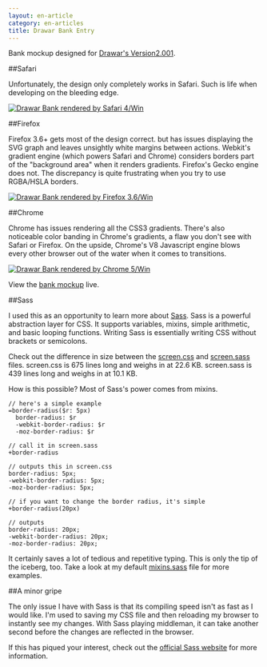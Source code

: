 ```yaml
---
layout: en-article
category: en-articles
title: Drawar Bank Entry
---
```

Bank mockup designed for [Drawar's Version2.001](//www.drawar.com/forums/84/version2000--online-banking-statements/).

##Safari

Unfortunately, the design only completely works in Safari. Such is life when developing on the bleeding edge.

<a href="//v2.nylira.com/tumblr/posts/bank-safari-big.jpg"><img src="//v2.nylira.com/tumblr/posts/bank-safari.jpg" alt="Drawar Bank rendered by Safari 4/Win" title="Drawar Bank rendered by Safari 4/Win"></a>

##Firefox

Firefox 3.6+ gets most of the design correct. but has issues displaying the SVG graph and leaves unsightly white margins between actions. Webkit's gradient engine (which powers Safari and Chrome) considers borders part of the "background area" when it renders gradients. Firefox's Gecko engine does not. The discrepancy is quite frustrating when you try to use RGBA/HSLA borders.

<a href="//v2.nylira.com/tumblr/posts/bank-firefox-big.jpg"><img src="//v2.nylira.com/tumblr/posts/bank-firefox.jpg" alt="Drawar Bank rendered by Firefox 3.6/Win" title="Drawar Bank rendered by Firefox 3.6/Win"></a>

##Chrome

Chrome has issues rendering all the CSS3 gradients. There's also noticeable color banding in Chrome's gradients, a flaw you don't see with Safari or Firefox. On the upside, Chrome's V8 Javascript engine blows every other browser out of the water when it comes to transitions.

<a href="//v2.nylira.com/tumblr/posts/bank-chrome-big.jpg"><img src="//v2.nylira.com/tumblr/posts/bank-chrome.jpg" alt="Drawar Bank rendered by Chrome 5/Win" title="Drawar Bank rendered by Chrome 5/Win"></a>

View the <a href="//v2.nylira.com/p/bank">bank mockup</a> live.

##Sass

I used this as an opportunity to learn more about [Sass](//sass-lang.com/). Sass is a powerful abstraction layer for CSS. It supports variables, mixins, simple arithmetic, and basic looping functions. Writing Sass is essentially writing CSS without brackets or semicolons.

Check out the difference in size between the [screen.css](//v2.nylira.com/p/bank/css/screen.css) and [screen.sass](//v2.nylira.com/p/bank/css/sass/screen.sass) files. screen.css is 675 lines long and weighs in at 22.6 KB. screen.sass is 439 lines long and weighs in at 10.1 KB.

How is this possible? Most of Sass's power comes from mixins.

    // here's a simple example
    =border-radius($r: 5px)
      border-radius: $r
      -webkit-border-radius: $r
      -moz-border-radius: $r
    
    // call it in screen.sass
    +border-radius
    
    // outputs this in screen.css
    border-radius: 5px;
    -webkit-border-radius: 5px;
    -moz-border-radius: 5px;
    
    // if you want to change the border radius, it's simple
    +border-radius(20px)
    
    // outputs
    border-radius: 20px;
    -webkit-border-radius: 20px;
    -moz-border-radius: 20px;

It certainly saves a lot of tedious and repetitive typing. This is only the tip of the iceberg, too. Take a look at my default [mixins.sass](//v2.nylira.com/p/bank/css/sass/_mixins.sass) file for more examples.

##A minor gripe

The only issue I have with Sass is that its compiling speed isn't as fast as I would like. I'm used to saving my CSS file and then reloading my browser to instantly see my changes. With Sass playing middleman, it can take another second before the changes are reflected in the browser.

If this has piqued your interest, check out the [official Sass website](http://sass-lang.com/) for more information. 

